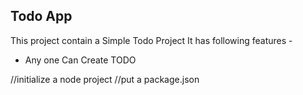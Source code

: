 ## Todo App
This project contain a Simple Todo Project
It has following features - 

 - Any one Can Create TODO

//initialize a node project
//put a package.json
